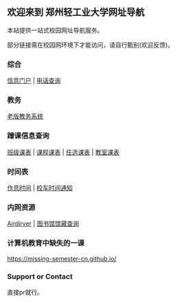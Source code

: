 ## 欢迎来到 郑州轻工业大学网址导航

本站提供一站式校园网址导航服务。

部分链接需在校园网环境下才能访问，请自行甄别(欢迎反馈)。

### 综合

[信息门户](http://campus.zzuli.edu.cn)
|
[电话查询](http://info.zzuli.edu.cn/2614/list.htm)

### 教务

[老版教务系统](http://jwcs.zzuli.edu.cn/jwweb/)

### 蹭课信息查询

[班级课表](http://jwcs.zzuli.edu.cn/jwweb/ZNPK/KBFB_ClassSel.aspx)
|
[课程课表](http://jwcs.zzuli.edu.cn/jwweb/ZNPK/KBFB_LessonSel.aspx)
|
[任选课表](http://jwcs.zzuli.edu.cn/jwweb/ZNPK/KBFB_RXKBSel.aspx)
|
[教室课表](http://jwcs.zzuli.edu.cn/jwweb/ZNPK/KBFB_RoomSel.aspx)

### 时间表

[作息时间](http://jwcs.zzuli.edu.cn/jwweb/_data/index_ZXSJ.aspx)
|
[校车时间通知](http://info.zzuli.edu.cn/2619/list.htm?tdsourcetag=s_pctim_aiomsg)

### 内网资源

[Airdirver](http://172.20.152.44:23333/)
|
[图书馆馆藏查询](http://gccx.zzuli.edu.cn:8091/sms/opac/search/showiphoneSearch.action)

### 计算机教育中缺失的一课
https://missing-semester-cn.github.io/

### Support or Contact

直接pr就行。
